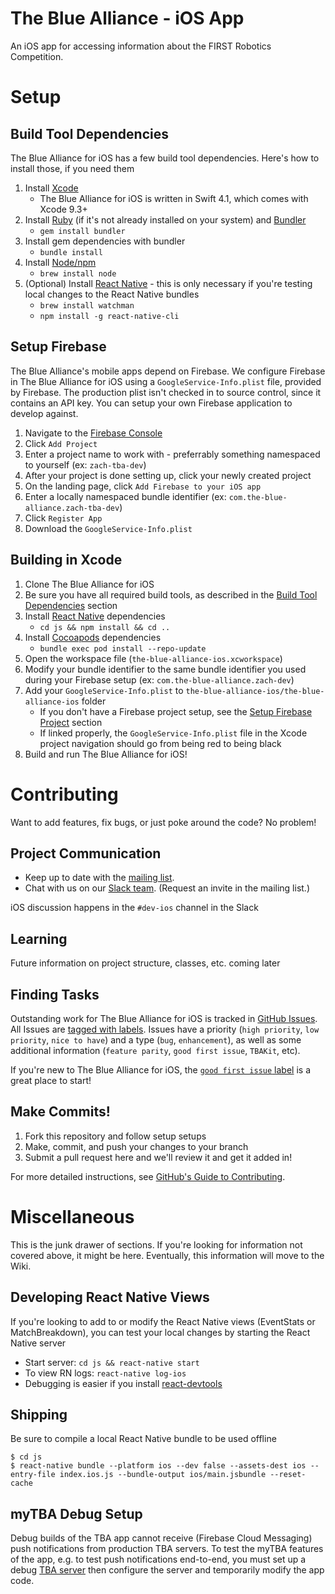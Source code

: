 The Blue Alliance - iOS App
===

An iOS app for accessing information about the FIRST Robotics Competition.

Setup
===

Build Tool Dependencies
---
The Blue Alliance for iOS has a few build tool dependencies. Here's how to install those, if you need them

1. Install [Xcode](https://developer.apple.com/xcode/)
	* The Blue Alliance for iOS is written in Swift 4.1, which comes with Xcode 9.3+
2. Install [Ruby](https://www.ruby-lang.org/en/) (if it's not already installed on your system) and [Bundler](https://bundler.io/)
	* `gem install bundler`
3. Install gem dependencies with bundler
	* `bundle install`
4. Install [Node/npm](https://nodejs.org/en/)
	* `brew install node`
5. (Optional) Install [React Native](https://facebook.github.io/react-native) - this is only necessary if you're testing local changes to the React Native bundles
	* `brew install watchman`
	* `npm install -g react-native-cli`

Setup Firebase
---
The Blue Alliance's mobile apps depend on Firebase. We configure Firebase in The Blue Alliance for iOS using a `GoogleService-Info.plist` file, provided by Firebase. The production plist isn't checked in to source control, since it contains an API key. You can setup your own Firebase application to develop against.

1. Navigate to the [Firebase Console](https://console.firebase.google.com/u/0/)
2. Click `Add Project`
3. Enter a project name to work with - preferrably something namespaced to yourself (ex: `zach-tba-dev`)
4. After your project is done setting up, click your newly created project
5. On the landing page, click `Add Firebase to your iOS app`
6. Enter a locally namespaced bundle identifier (ex: `com.the-blue-alliance.zach-tba-dev`)
7. Click `Register App`
8. Download the `GoogleService-Info.plist`

Building in Xcode
---
1. Clone The Blue Alliance for iOS
2. Be sure you have all required build tools, as described in the [Build Tool Dependencies](#build-tool-dependencies) section
3. Install [React Native](https://facebook.github.io/react-native) dependencies
	* `cd js && npm install && cd ..`
4. Install [Cocoapods](http://guides.cocoapods.org/using/getting-started.html#getting-started) dependencies
	* `bundle exec pod install --repo-update`
5. Open the workspace file (`the-blue-alliance-ios.xcworkspace`)
6. Modify your bundle identifier to the same bundle identifier you used during your Firebase setup (ex: `com.the-blue-alliance.zach-dev`)
7. Add your `GoogleService-Info.plist` to `the-blue-alliance-ios/the-blue-alliance-ios` folder
	* If you don't have a Firebase project setup, see the [Setup Firebase Project](#setup-firebase) section
	* If linked properly, the `GoogleService-Info.plist` file in the Xcode project navigation should go from being red to being black
8. Build and run The Blue Alliance for iOS!

Contributing
============

Want to add features, fix bugs, or just poke around the code? No problem!

Project Communication
---
 - Keep up to date with the [mailing list](https://groups.google.com/forum/#!forum/thebluealliance-developers).
 - Chat with us on our [Slack team](https://the-blue-alliance.slack.com/). (Request an invite in the mailing list.)

iOS discussion happens in the `#dev-ios` channel in the Slack

Learning
---
Future information on project structure, classes, etc. coming later

Finding Tasks
---
Outstanding work for The Blue Alliance for iOS is tracked in [GitHub Issues](https://github.com/the-blue-alliance/the-blue-alliance-ios/issues). All Issues are [tagged with labels](https://github.com/the-blue-alliance/the-blue-alliance-ios/labels). Issues have a priority (`high priority`, `low priority`, `nice to have`) and a type (`bug`, `enhancement`), as well as some additional information (`feature parity`, `good first issue`, `TBAKit`, etc).

If you're new to The Blue Alliance for iOS, the [`good first issue` label](https://github.com/the-blue-alliance/the-blue-alliance-ios/issues?q=is%3Aopen+is%3Aissue+label%3A%22good+first+issue%22) is a great place to start!

Make Commits!
---
1. Fork this repository and follow setup setups
2. Make, commit, and push your changes to your branch
3. Submit a pull request here and we'll review it and get it added in!

For more detailed instructions, see [GitHub's Guide to Contributing](https://guides.github.com/activities/contributing-to-open-source/).

Miscellaneous
===

This is the junk drawer of sections. If you're looking for information not covered above, it might be here. Eventually, this information will move to the Wiki.

Developing React Native Views
---
If you're looking to add to or modify the React Native views (EventStats or MatchBreakdown), you can test your local changes by starting the React Native server

* Start server: `cd js && react-native start`
* To view RN logs: `react-native log-ios`
* Debugging is easier if you install [react-devtools](https://github.com/facebook/react-devtools/tree/master/packages/react-devtools)

Shipping
-----
Be sure to compile a local React Native bundle to be used offline

```
$ cd js
$ react-native bundle --platform ios --dev false --assets-dest ios --entry-file index.ios.js --bundle-output ios/main.jsbundle --reset-cache
```

myTBA Debug Setup
------------------
Debug builds of the TBA app cannot receive (Firebase Cloud Messaging) push notifications from production TBA servers. To test the myTBA features of the app, e.g. to test push notifications end-to-end, you must set up a debug [TBA server](https://github.com/the-blue-alliance/the-blue-alliance) then configure the server and temporarily modify the app code.
